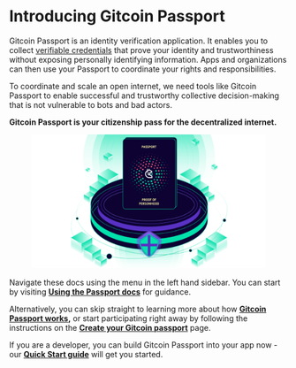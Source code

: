 # Introducing Gitcoin Passport

Gitcoin Passport is an identity verification application. It enables you to collect [verifiable credentials](https://decentralized-id.com/web-standards/w3c/wg/vc/verifiable-credentials/) that prove your identity and trustworthiness without exposing personally identifying information. Apps and organizations can then use your Passport to coordinate your rights and responsibilities.

To coordinate and scale an open internet, we need tools like Gitcoin Passport to enable successful and trustworthy collective decision-making that is not vulnerable to bots and bad actors.

**Gitcoin Passport is your citizenship pass for the decentralized internet.**



<figure><img src=".gitbook/assets/passport-hero.png" alt=""><figcaption></figcaption></figure>



Navigate these docs using the menu in the left hand sidebar. You can start by visiting [**Using the Passport docs**](<README (1).md>) for guidance.

Alternatively, you can skip straight to learning more about how [**Gitcoin Passport works**](get-started/how-it-works.md)**,** or start participating right away by following the instructions on the [**Create your Gitcoin passport**](get-started/creating-your-passport.md) page.

If you are a developer, you can build Gitcoin Passport into your app now - our [**Quick Start guide**](building-with-passport/quick-start-guide.md) will get you started.

